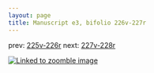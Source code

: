 ```yaml
---
layout: page
title: Manuscript e3, bifolio 226v-227r
---
```


prev: [225v-226r](../225v-226r/) next: [227v-228r](../227v-228r/)



[![Linked to zoomble image](http://www.homermultitext.org/iipsrv?IIIF=/project/homer/pyramidal/deepzoom/hmt/e3bifolio/v1/E3_226v_227r.tif/full/2000,/0/default.jpg)](http://www.homermultitext.org/ict2/?urn=urn:cite2:hmt:e3bifolio.v1:E3_226v_227r)

